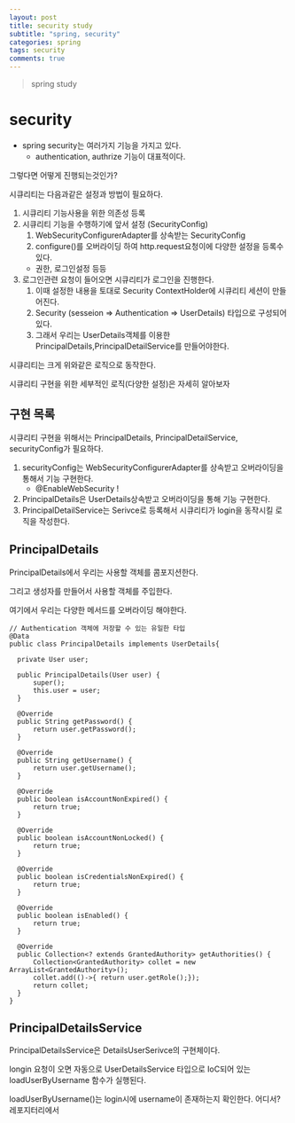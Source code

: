 ```yaml
---
layout: post
title: security study
subtitle: "spring, security"
categories: spring
tags: security
comments: true
---
```

> spring study

# security

  - spring security는 여러가지 기능을 가지고 있다. 
    - authentication, authrize 기능이 대표적이다. 

  그렇다면 어떻게 진행되는것인가?

  시큐리티는 다음과같은 설정과 방법이 필요하다. 

  1. 시큐리티 기능사용을 위한 의존성 등록
  2. 시큐리티 기능을 수행하기에 앞서 설정 (SecurityConfig)
     1. WebSecurityConfigurerAdapter를 상속받는 SecurityConfig
     2. configure()를 오버라이딩 하여 http.request요청이에 다양한 설정을 등록수있다.
     - 권한, 로그인설정 등등
  3. 로그인관련 요청이 들어오면 시큐리티가 로그인을 진행한다. 
     1. 이때 설정한 내용을 토대로 Security ContextHolder에 시큐리티 세션이 만들어진다. 
     2. Security (sesseion => Authentication => UserDetails) 타입으로 구성되어있다. 
     3. 그래서 우리는 UserDetails객체를 이용한 PrincipalDetails,PrincipalDetailService를 만들어야한다. 

  시큐리티는 크게 위와같은 로직으로 동작한다.

  시큐리티 구현을 위한 세부적인 로직(다양한 설정)은 자세히 알아보자 


## 구현 목록
  
  시큐리티 구현을 위해서는 PrincipalDetails, PrincipalDetailService, securityConfig가 필요하다. 

  1. securityConfig는 WebSecurityConfigurerAdapter를 상속받고 오버라이딩을 통해서 기능 구현한다. 
     - @EnableWebSecurity !
  2. PrincipalDetails은 UserDetails상속받고 오버라이딩을 통해 기능 구현한다.
  3. PrincipalDetailService는 Serivce로 등록해서 시큐리티가 login을 동작시킬 로직을 작성한다. 


## PrincipalDetails

  PrincipalDetails에서 우리는 사용할 객체를 콤포지션한다.

  그리고 생성자를 만들어서 사용할 객체를 주입한다. 

  여기에서 우리는 다양한 메서드를 오버라이딩 해야한다.
  ```
  // Authentication 객체에 저장할 수 있는 유일한 타입
  @Data
  public class PrincipalDetails implements UserDetails{

	private User user;

	public PrincipalDetails(User user) {
		super();
		this.user = user;
	}
	
	@Override
	public String getPassword() {
		return user.getPassword();
	}

	@Override
	public String getUsername() {
		return user.getUsername();
	}

	@Override
	public boolean isAccountNonExpired() {
		return true;
	}

	@Override
	public boolean isAccountNonLocked() {
		return true;
	}

	@Override
	public boolean isCredentialsNonExpired() {
		return true;
	}

	@Override
	public boolean isEnabled() {
		return true;
	}
	
	@Override
	public Collection<? extends GrantedAuthority> getAuthorities() {
		Collection<GrantedAuthority> collet = new ArrayList<GrantedAuthority>();
		collet.add(()->{ return user.getRole();});
		return collet;
	}
  }
  ```

## PrincipalDetailsService
  PrincipalDetailsService은 DetailsUserSerivce의 구현체이다.

  longin 요청이 오면 자동으로 UserDetailsService 타입으로 IoC되어 있는 loadUserByUsername 함수가 실행된다.

  loadUserByUsername()는 login시에 username이 존재하는지 확인한다. 어디서? 레포지터리에서 

